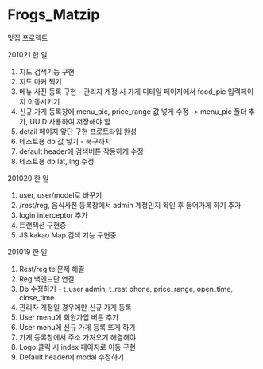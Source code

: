 # Frogs_Matzip
맛집 프로젝트

201021 한 일
1. 지도 검색기능 구현
2. 지도 마커 찍기
3. 메뉴 사진 등록 구현 - 관리자 계정 시 가게 디테일 페이지에서 food_pic 입력페이지 이동시키기
4. 신규 가게 등록창에 menu_pic, price_range 값 넣게 수정 -> menu_pic 폴더 추가, UUID 사용하여 저장해야 함
5. detail 페이지 앞단 구현 프로토타입 완성
6. 테스트용 db 값 넣기 - 북구까지
7. default header에 검색버튼 작동하게 수정
8. 테스트용 db lat, lng 수정

201020 한 일
1. user, user/model로 바꾸기
2. /rest/reg, 음식사진 등록창에서 admin 계정인지 확인 후 들어가게 하기 추가
3. login interceptor 추가
4. 트랜잭션 구현중
5. JS kakao Map 검색 기능 구현중

201019 한 일
1. Rest/reg tel문제 해결
2. Reg 백엔드단 연결
3. Db  수정하기 - t_user admin, t_rest phone, price_range, open_time, close_time
4. 관리자 계정일 경우에만 신규 가게 등록
5. User menu에 회원가입 버튼 추가
6. User menu에 신규 가게 등록 뜨게 하기
7. 가게 등록창에서 주소 가져오기 해결해야
8. Logo 클릭 시 index 페이지로 이동 구현
9. Default header에 modal 수정하기
